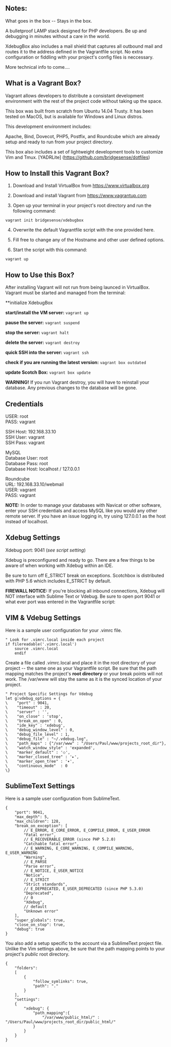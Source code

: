 Notes:
---

What goes in the box -- Stays in the box.

A bulletproof LAMP stack designed for PHP developers. Be up and debugging in minutes without a care in the world.

XdebugBox also includes a mail shield that captures all outbound mail and routes it to the address defined in the Vagrantfile script.  No extra configuration or fiddling with your project's config files is neccessary.

More technical info to come....

What is a Vagrant Box?
---
Vagrant allows developers to distribute a consistant development environment with the rest of the project code without taking up the space.

This box was built from scratch from Ubuntu 14.04 Trusty. It has been tested on MacOS, but is available for Windows and Linux distros.

This development environment includes:

Apache, Bind, Dovecot, PHP5, Postfix, and Roundcube which are already setup and ready to run from your project directory. 

This box also includes a set of lightweight development tools to customize Vim and Tmux. [YADRLite] (https://github.com/bridgesense/dotfiles)  


How to Install this Vagrant Box?
---
1. Download and Install VirtualBox from https://www.virtualbox.org

2. Download and install Vagrant from https://www.vagrantup.com

3. Open up your terminal in your project's root directory and run the following command:

```
vagrant init bridgesense/xdebugbox
```
4. Overwrite the default Vagrantfile script with the one provided here.

5. Fill free to change any of the Hostname and other user defined options. 

6. Start the script with this command:
```
vagrant up
```


How to Use this Box?
---
After installing Vagrant will not run from being launced in VirtualBox. Vagrant must be started and managed from the terminal: 

**initialize XdebugBox

**start/install the VM server:**
```vagrant up```

**pause the server:**
```vagrant suspend```

**stop the server:**
```vagrant halt```

**delete the server:**
```vagrant destroy```

**quick SSH into the server:**
```vagrant ssh```

**check if you are running the latest version:**
```vagrant box outdated```

**update Scotch Box:**
```vagrant box update```


**WARNING!** If you run Vagrant destroy, you will have to reinstall
your database.  Any previous changes to the database will be gone.


Credentials
---

USER: root<br />
PASS: vagrant<br />

SSH Host: 192.168.33.10<br />
SSH User: vagrant<br />
SSH Pass: vagrant<br />

MySQL<br />
Database User: root<br />
Database Pass: root<br />
Database Host: localhost / 127.0.0.1<br />

Roundcube<br />
URL: 192.168.33.10/webmail<br />
USER: vagrant<br />
PASS: vagrant<br />


**NOTE:** In order to manage your databases with Navicat or other software, enter your SSH credentials and access MySQL like you would any other remote server.  If you have an issue logging in, try using 127.0.0.1 as the host instead of localhost.


Xdebug Settings
---

Xdebug port: 9041 (*see script setting*)

Xdebug is preconfigured and ready to go.  There are a few things to be aware of when working with Xdebug within an IDE.

Be sure to turn off E_STRICT break on exceptions.  Scotchbox is distributed with PHP 5.6 which includes E_STRICT by default.

**FIREWALL NOTICE:**  If you're blocking all inbound connections, Xdebug will NOT interface with Sublime Text or Vdebug.  Be sure to open port 9041 or what ever port was entered in the Vagrantfile script:


VIM & Vdebug Settings 
---

Here is a sample user configuration for your .vimrc file.

```
" Look for .vimrc.local inside each project
if filereadable('.vimrc.local')
    source .vimrc.local
    endif
```

Create a file called .vimrc.local and place it in the root directory of your project -- the same one as your Vagrantfile script. Be sure that the path mapping matches the project's <b>root directory</b> or your break points will not work.  The /var/www will stay the same as it is the synced location of your project.

```
" Project Specific Settings for Vdebug
let g:vdebug_options = {
\    "port" : 9041,
\    "timeout" : 20,
\    "server" : '',
\    "on_close" : 'stop',
\    "break_on_open" : 0,
\    "ide_key" : 'xdebug',
\    "debug_window_level" : 0,
\    "debug_file_level" : 1,
\    "debug_file" : "~/.vdebug.log",
\    "path_maps" : {"/var/www" : "/Users/Paul/www/projects_root_dir"},
\    "watch_window_style" : 'expanded',
\    "marker_default" : '⬦',
\    "marker_closed_tree" : '▸',
\    "marker_open_tree" : '▾',
\    "continuous_mode"  : 0
\}
```


SublimeText Settings
---

Here is a sample user configuration from SublimeText.

```
{
    "port": 9041,
    "max_depth": 5,
    "max_children": 128,
    "break_on_exception": [
        // E_ERROR, E_CORE_ERROR, E_COMPILE_ERROR, E_USER_ERROR
        "Fatal error",
        // E_RECOVERABLE_ERROR (since PHP 5.2.0)
        "Catchable fatal error",
        // E_WARNING, E_CORE_WARNING, E_COMPILE_WARNING, E_USER_WARNING
        "Warning",
        // E_PARSE
        "Parse error",
        // E_NOTICE, E_USER_NOTICE
        "Notice",
        // E_STRICT
        "Strict standards",
        // E_DEPRECATED, E_USER_DEPRECATED (since PHP 5.3.0)
        "Deprecated",
        // 0
        "Xdebug",
        // default
        "Unknown error"
    ],
    "super_globals": true,
    "close_on_stop": true,
    "debug": true
}
```

You also add a setup specific to the account via a SublimeText project file. Unlike the Vim settings above, be sure that the path mapping points to your project's *public* root directory.

```
{
    "folders":
    [
        {
            "follow_symlinks": true,
            "path": "."
        }
    ],
    "settings":
    {
        "xdebug": {
            "path_mapping":{
                "/var/www/public_html/" : "/Users/Paul/www/projects_root_dir/public_html/"
            }
        }
    }
}
```
